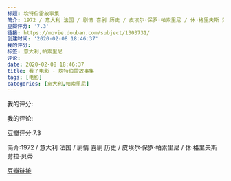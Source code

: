 ```yaml
---
标题: 坎特伯雷故事集
简介: 1972 / 意大利 法国 / 剧情 喜剧 历史 / 皮埃尔·保罗·帕索里尼 / 休·格里夫斯 劳拉·贝蒂
豆瓣评分: '7.3'
链接: https://movie.douban.com/subject/1303731/
创建时间: '2020-02-08 18:46:37'
我的评分:
标签: 意大利,帕索里尼
评论:
date: 2020-02-08 18:46:37
title: 看了电影 - 坎特伯雷故事集
tags: [电影]
categories: [意大利,帕索里尼]
---
```


我的评分:

我的评论:

豆瓣评分:7.3

简介:1972 / 意大利 法国 / 剧情 喜剧 历史 / 皮埃尔·保罗·帕索里尼 / 休·格里夫斯 劳拉·贝蒂

[豆瓣链接](https://movie.douban.com/subject/1303731/)

